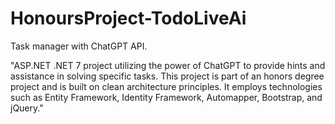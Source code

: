 # HonoursProject-TodoLiveAi
Task manager with ChatGPT API.

"ASP.NET .NET 7 project utilizing the power of ChatGPT to provide hints and assistance in solving specific tasks.
This project is part of an honors degree project and is built on clean architecture principles.
It employs technologies such as Entity Framework, Identity Framework, Automapper, Bootstrap, and jQuery."

